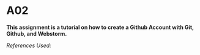 # A02
**This assignment is a tutorial on how to create a Github Account with Git, Github, and Webstorm.**

_References Used:_
